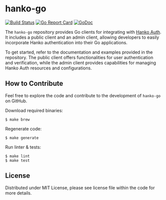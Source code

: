 # hanko-go

[![Build Status](https://github.com/foomo/keel/actions/workflows/test.yml/badge.svg?branch=main&event=push)](https://github.com/foomo/hanko-go/actions/workflows/test.yml)
[![Go Report Card](https://goreportcard.com/badge/github.com/foomo/hanko-go)](https://goreportcard.com/report/github.com/foomo/hanko-go)
[![GoDoc](https://godoc.org/github.com/foomo/hanko-go?status.svg)](https://godoc.org/github.com/foomo/hanko-go)

The `hanko-go` repository provides Go clients for integrating with [Hanko Auth](https://github.com/teamhanko/hanko). It includes a public client and an admin client, allowing developers to easily incorporate Hanko authentication into their Go applications.

To get started, refer to the documentation and examples provided in the repository. The public client offers functionalities for user authentication and verification, while the admin client provides capabilities for managing Hanko Auth resources and configurations.

## How to Contribute

Feel free to explore the code and contribute to the development of `hanko-go` on GitHub.

Download required binaries:

```shell
$ make brew
```

Regenerate code:

```shell
$ make generate
```

Run linter & tests:

```shell
$ make lint
$ make test
```


## License

Distributed under MIT License, please see license file within the code for more details.
